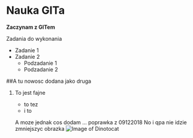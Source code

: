 # Nauka GITa

**Zaczynam z GITem**

Zadania do wykonania
* Zadanie 1
* Zadanie 2
  * Podzadanie 1
  * Podzadanie 2

##A tu nowosc dodana jako druga

1. To jest fajne
   - to tez
   - i to




   A moze jednak cos dodam ... poprawka z 09122018
No i qpa nie idzie zmniejszyc obrazka
![Image of Dinotocat](https://octodex.github.com/images/dinotocat.png)
